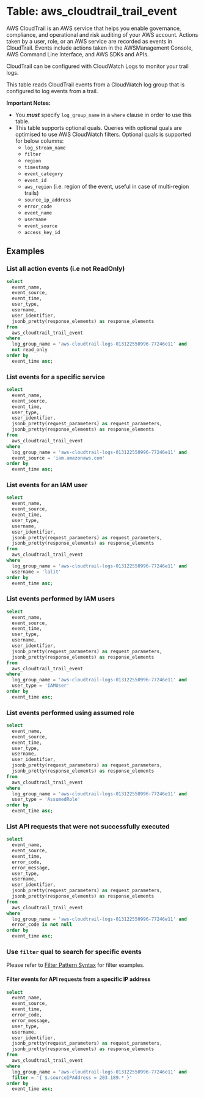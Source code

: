 # Table: aws_cloudtrail_trail_event

AWS CloudTrail is an AWS service that helps you enable governance, compliance, and operational and risk auditing of your AWS account. Actions taken by a user, role, or an AWS service are recorded as events in CloudTrail. Events include actions taken in the AWSManagement Console, AWS Command Line Interface, and AWS SDKs and APIs.

CloudTrail can be configured with CloudWatch Logs to monitor your trail logs.

This table reads CloudTrail events from a CloudWatch log group that is configured to log events from a trail.

**Important Notes:**

- You **_must_** specify `log_group_name` in a `where` clause in order to use this table.
- This table supports optional quals. Queries with optional quals are optimised to use AWS CloudWatch filters. Optional quals is supported for below columns:
  - `log_stream_name`
  - `filter`
  - `region`
  - `timestamp`
  - `event_category`
  - `event_id`
  - `aws_region` (i.e. region of the event, useful in case of multi-region trails)
  - `source_ip_address`
  - `error_code`
  - `event_name`
  - `username`
  - `event_source`
  - `access_key_id`

## Examples

### List all action events (i.e not ReadOnly)

```sql
select
  event_name,
  event_source,
  event_time,
  user_type,
  username,
  user_identifier,
  jsonb_pretty(response_elements) as response_elements
from
  aws_cloudtrail_trail_event
where
  log_group_name = 'aws-cloudtrail-logs-013122550996-77246e11' and
  not read_only
order by
  event_time asc;
```

### List events for a specific service

```sql
select
  event_name,
  event_source,
  event_time,
  user_type,
  user_identifier,
  jsonb_pretty(request_parameters) as request_parameters,
  jsonb_pretty(response_elements) as response_elements
from
  aws_cloudtrail_trail_event
where
  log_group_name = 'aws-cloudtrail-logs-013122550996-77246e11' and
  event_source = 'iam.amazonaws.com'
order by
  event_time asc;
```

### List events for an IAM user

```sql
select
  event_name,
  event_source,
  event_time,
  user_type,
  username,
  user_identifier,
  jsonb_pretty(request_parameters) as request_parameters,
  jsonb_pretty(response_elements) as response_elements
from
  aws_cloudtrail_trail_event
where
  log_group_name = 'aws-cloudtrail-logs-013122550996-77246e11' and
  username = 'lalit'
order by
  event_time asc;
```

### List events performed by IAM users

```sql
select
  event_name,
  event_source,
  event_time,
  user_type,
  username,
  user_identifier,
  jsonb_pretty(request_parameters) as request_parameters,
  jsonb_pretty(response_elements) as response_elements
from
  aws_cloudtrail_trail_event
where
  log_group_name = 'aws-cloudtrail-logs-013122550996-77246e11' and
  user_type = 'IAMUser'
order by
  event_time asc;
```

### List events performed using assumed role

```sql
select
  event_name,
  event_source,
  event_time,
  user_type,
  username,
  user_identifier,
  jsonb_pretty(request_parameters) as request_parameters,
  jsonb_pretty(response_elements) as response_elements
from
  aws_cloudtrail_trail_event
where
  log_group_name = 'aws-cloudtrail-logs-013122550996-77246e11' and
  user_type = 'AssumedRole'
order by
  event_time asc;
```

### List API requests that were not successfully executed

```sql
select
  event_name,
  event_source,
  event_time,
  error_code,
  error_message,
  user_type,
  username,
  user_identifier,
  jsonb_pretty(request_parameters) as request_parameters,
  jsonb_pretty(response_elements) as response_elements
from
  aws_cloudtrail_trail_event
where
  log_group_name = 'aws-cloudtrail-logs-013122550996-77246e11' and
  error_code is not null
order by
  event_time asc;
```

### Use `filter` qual to search for specific events

Please refer to [Filter Pattern Syntax](https://docs.aws.amazon.com/AmazonCloudWatch/latest/logs/FilterAndPatternSyntax.html) for filter examples.

#### Filter events for API requests from a specific IP address

```sql
select
  event_name,
  event_source,
  event_time,
  error_code,
  error_message,
  user_type,
  username,
  user_identifier,
  jsonb_pretty(request_parameters) as request_parameters,
  jsonb_pretty(response_elements) as response_elements
from
  aws_cloudtrail_trail_event
where
  log_group_name = 'aws-cloudtrail-logs-013122550996-77246e11' and
  filter = '{ $.sourceIPAddress = 203.189.* }'
order by
  event_time asc;
```
